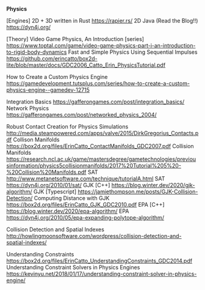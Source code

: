 
__**Physics**__

 [Engines]
 2D + 3D written in Rust <https://rapier.rs/>
 2D Java (Read the Blog!!) <https://dyn4j.org/>

[Theory]
Video Game Physics, An Introduction [series] <https://www.toptal.com/game/video-game-physics-part-i-an-introduction-to-rigid-body-dynamics>
Fast and Simple Physics Using Sequential Impulses <https://github.com/erincatto/box2d-lite/blob/master/docs/GDC2006_Catto_Erin_PhysicsTutorial.pdf>

How to Create a Custom Physics Engine https://gamedevelopment.tutsplus.com/series/how-to-create-a-custom-physics-engine--gamedev-12715

Integration Basics https://gafferongames.com/post/integration_basics/
Network Physics https://gafferongames.com/post/networked_physics_2004/

Robust Contact Creation for Physics Simulations http://media.steampowered.com/apps/valve/2015/DirkGregorius_Contacts.pdf
Collison Manifolds https://box2d.org/files/ErinCatto_ContactManifolds_GDC2007.pdf
Collision Manifolds https://research.ncl.ac.uk/game/mastersdegree/gametechnologies/previousinformation/physics5collisionmanifolds/2017%20Tutorial%205%20-%20Collision%20Manifolds.pdf
SAT http://www.metanetsoftware.com/technique/tutorialA.html
SAT https://dyn4j.org/2010/01/sat/
GJK [C++] https://blog.winter.dev/2020/gjk-algorithm/
GJK [Typescript] https://jamiethompson.me/posts/GJK-Collision-Detection/
Computing Distance with GJK https://box2d.org/files/ErinCatto_GJK_GDC2010.pdf
EPA [C++] https://blog.winter.dev/2020/epa-algorithm/
EPA https://dyn4j.org/2010/05/epa-expanding-polytope-algorithm/

Collision Detection and Spatial Indexes http://howlingmoonsoftware.com/wordpress/collision-detection-and-spatial-indexes/

Understanding Constraints https://box2d.org/files/ErinCatto_UnderstandingConstraints_GDC2014.pdf
Understanding Constraint Solvers in Physics Engines https://kevinyu.net/2018/01/17/understanding-constraint-solver-in-physics-engine/ 
